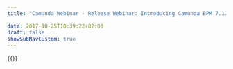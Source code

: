 ```yaml
---
title: "Camunda Webinar - Release Webinar: Introducing Camunda BPM 7.12 (English) | Camunda BPM"

date: 2017-10-25T10:39:22+02:00
draft: false
showSubNavCustom: true
---
```

{{<webinar-single
title="Release Webinar: Introducing Camunda BPM 7.12 (English)"
image=""
language="en"
hubspotid="22af49b2-be62-40db-9c11-5b845e079874"
description="Introducing Camunda BPM 7.12 - New Capabilities for Workflow Management and Enterprise Operations<br><br>Tuesday December 3, 2019<br>5:00pm Central European Time / 11:00am Eastern Standard Time<br><br>Camunda BPM is the leading open-source platform for workflow and decision automation. For developer friendly organisations, it is becoming the de facto standard for business process automation. Yet, there is always room for improvement. Can we further optimize Camunda for high-volume, mission critical scenarios? Can we improve the modeling experience? Can we make BPMN execution even more powerful? Yes, we can. And there’s more. Continuous improvement is at the heart of what we do.<br><br>Join this webinar with Camunda’s CTO, Daniel Meyer, as he discusses the workflow enhancements and operational efficiencies coming in our 7.12 release and corresponding value they deliver to Camunda customers and the Camunda community. In this webinar, you’ll learn more about:<br><br>Enhanced BPMN execution: support for triggering BPMN Error and Escalation events from user tasks and time-triggered listeners as well as improvements to the task listener lifecycle<br><br>Enhanced administration: annotate operations with comments and inspect documentation on BPMN elements in Cockpit<br><br>Improved operations: Powerful additions to the logging API, updated Docker Container, running Camunda BPM in Kubernetes and additional supported environments (Java 13, Wildfly 17 / 18)<br><br>Improved modeling: support for BPMN Groups and Grid Snapping as well as enhancements to navigation, editing, and deployment of processes from the modeler<br><br><br>Presenters<br><br>Daniel Meyer, Camunda CTO<br><br>Thorben Lindhauer, Camunda BPM Engineering Lead <br><br>Nico Rehwaldt, Camunda Modeler Engineering Lead<br><br>Niall Deehan, Camunda Developer Advocate"
recordinglink="0"
embedlink=""
datetime="2019-12-03T17:00+01:00"
datetimeend="2019-12-03T18:00+01:00"
gotowebinarwebinarkey=""
image="">}}